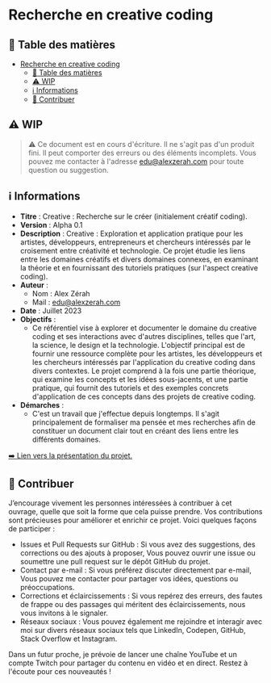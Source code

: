 # Recherche en creative coding

## 📖 Table des matières

- [Recherche en creative coding](#recherche-en-creative-coding)
  - [📖 Table des matières](#-table-des-matières)
  - [⚠️ WIP](#️-wip)
  - [ℹ️ Informations](#ℹ️-informations)
  - [📝 Contribuer](#-contribuer)

## ⚠️ WIP

> ⚠️ Ce document est en cours d'écriture. Il ne s'agit pas d'un produit fini. Il peut comporter des erreurs ou des éléments incomplets. Vous pouvez me contacter à l'adresse [edu@alexzerah.com](mailto:edu@alexzerah.com) pour toute question ou suggestion.

## ℹ️ Informations

- **Titre** : Creative : Recherche sur le créer (initialement créatif coding).
- **Version** : Alpha 0.1
- **Description** : Creative : Exploration et application pratique pour les artistes, développeurs, entrepreneurs et chercheurs intéressés par le croisement entre créativité et technologie. Ce projet étudie les liens entre les domaines créatifs et divers domaines connexes, en examinant la théorie et en fournissant des tutoriels pratiques (sur l'aspect creative coding).
- **Auteur** :
  - Nom : Alex Zérah
  - Mail : [edu@alexzerah.com](mailto:edu@alexzerah.com)
- **Date** : Juillet 2023
- **Objectifs** :
  - Ce référentiel vise à explorer et documenter le domaine du creative coding et ses interactions avec d'autres disciplines, telles que l'art, la science, le design et la technologie. L'objectif principal est de fournir une ressource complète pour les artistes, les développeurs et les chercheurs intéressés par l'application du creative coding dans divers contextes. Le projet comprend à la fois une partie théorique, qui examine les concepts et les idées sous-jacents, et une partie pratique, qui fournit des tutoriels et des exemples concrets d'application de ces concepts dans des projets de creative coding.
- **Démarches** :
  - C'est un travail que j'effectue depuis longtemps. Il s'agit principalement de formaliser ma pensée et mes recherches afin de constituer un document clair tout en créant des liens entre les différents domaines.

[➡️ Lien vers la présentation du projet.](1.Introduction/2.Presentation.md)

## 📝 Contribuer

J’encourage vivement les personnes intéressées à contribuer à cet ouvrage, quelle que soit la forme que cela puisse prendre. Vos contributions sont précieuses pour améliorer et enrichir ce projet. Voici quelques façons de participer :

- Issues et Pull Requests sur GitHub : Si vous avez des suggestions, des corrections ou des ajouts à proposer, Vous pouvez ouvrir une issue ou soumettre une pull request sur le dépôt GitHub du projet.
- Contact par e-mail : Si vous préférez discuter directement par e-mail, Vous pouvez me contacter pour partager vos idées, questions ou préoccupations.
- Corrections et éclaircissements : Si vous repérez des erreurs, des fautes de frappe ou des passages qui méritent des éclaircissements, nous vous invitons à le signaler.
- Réseaux sociaux : Vous pouvez également me rejoindre et interagir avec moi sur divers réseaux sociaux tels que LinkedIn, Codepen, GitHub, Stack Overflow et Instagram.

Dans un futur proche, je prévoie de lancer une chaîne YouTube et un compte Twitch pour partager du contenu en vidéo et en direct. Restez à l'écoute pour ces nouveautés !
